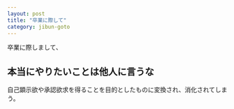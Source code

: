 ```yaml
---
layout: post
title: "卒業に際して"
category: jibun-goto
---
```


卒業に際しまして、

## 本当にやりたいことは他人に言うな
自己顕示欲や承認欲求を得ることを目的としたものに変換され、消化されてしまう。